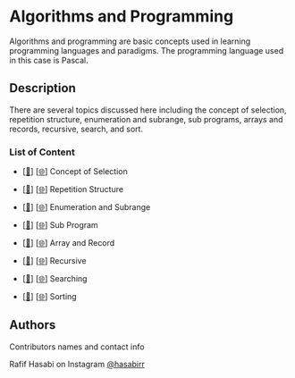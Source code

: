 # Algorithms and Programming

Algorithms and programming are basic concepts used in learning programming languages and paradigms. The programming language used in this case is Pascal.

## Description

There are several topics discussed here including the concept of selection, repetition structure, enumeration and subrange, sub programs, arrays and records, recursive, search, and sort.

### List of Content

* [[📂](https://github.com/belajarstatistik/Algoritma-Pemrograman/tree/main/1.%20Konsep%20Pemilihan)] [[🌐](https://www.belajarstatistik.com/blog/category/komputasi/algoritma-pemrograman/konsep-pemilihan/)] Concept of Selection
* [[📂](https://github.com/belajarstatistik/Algoritma-Pemrograman/tree/main/2.%20Struktur%20Pengulangan)] [[🌐](https://www.belajarstatistik.com/blog/category/komputasi/algoritma-pemrograman/struktur-perulangan/)] Repetition Structure
* [[📂](https://github.com/belajarstatistik/Algoritma-Pemrograman/tree/main/3.%20Enumerasi%20dan%20Subrange)] [[🌐](https://www.belajarstatistik.com/blog/category/komputasi/algoritma-pemrograman/enumerasi-dan-subrange/)] Enumeration and Subrange

* [[📂](https://github.com/belajarstatistik/Algoritma-Pemrograman/tree/main/4.%20Subprogram)] [[🌐](https://www.belajarstatistik.com/blog/category/komputasi/algoritma-pemrograman/subprogram/)] Sub Program

* [[📂](https://github.com/belajarstatistik/Algoritma-Pemrograman/tree/main/5.%20Array%20dan%20Record)] [[🌐](https://www.belajarstatistik.com/blog/category/komputasi/algoritma-pemrograman/array-dan-record/)] Array and Record

* [[📂](https://github.com/belajarstatistik/Algoritma-Pemrograman/tree/main/6.%20Rekursif)] [[🌐](https://www.belajarstatistik.com/blog/category/komputasi/algoritma-pemrograman/rekursif/)] Recursive

* [[📂](https://github.com/belajarstatistik/Algoritma-Pemrograman/tree/main/7.%20Pencarian)] [[🌐](https://www.belajarstatistik.com/blog/category/komputasi/algoritma-pemrograman/pencarian/)] Searching

* [[📂](https://github.com/belajarstatistik/Algoritma-Pemrograman/tree/main/8.%20Pengurutan)] [[🌐](https://www.belajarstatistik.com/blog/category/komputasi/algoritma-pemrograman/pengurutan/)] Sorting


## Authors

Contributors names and contact info

Rafif Hasabi on Instagram 
[@hasabirr](https://instagram.com/hasabirr)
